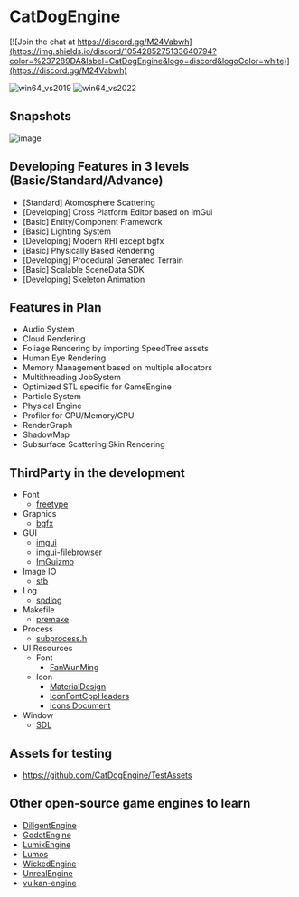 # CatDogEngine

[![Join the chat at https://discord.gg/M24Vabwh](https://img.shields.io/discord/1054285275133640794?color=%237289DA&label=CatDogEngine&logo=discord&logoColor=white)](https://discord.gg/M24Vabwh)

![win64_vs2019](https://github.com/CatDogEngine/CatDogEngine/actions/workflows/win64_vs2019.yml/badge.svg?branch=main)
![win64_vs2022](https://github.com/CatDogEngine/CatDogEngine/actions/workflows/win64_vs2022.yml/badge.svg?branch=main)

## Snapshots
![image](https://user-images.githubusercontent.com/75730859/220918348-eb03325a-9b14-4523-956b-88e15cec052c.png)

## Developing Features in 3 levels (Basic/Standard/Advance)
* [Standard] Atomosphere Scattering
* [Developing] Cross Platform Editor based on ImGui
* [Basic] Entity/Component Framework
* [Basic] Lighting System
* [Developing] Modern RHI except bgfx
* [Basic] Physically Based Rendering
* [Developing] Procedural Generated Terrain
* [Basic] Scalable SceneData SDK
* [Developing] Skeleton Animation

## Features in Plan
* Audio System
* Cloud Rendering
* Foliage Rendering by importing SpeedTree assets
* Human Eye Rendering
* Memory Management based on multiple allocators
* Multithreading JobSystem
* Optimized STL specific for GameEngine
* Particle System
* Physical Engine
* Profiler for CPU/Memory/GPU
* RenderGraph
* ShadowMap
* Subsurface Scattering Skin Rendering

## ThirdParty in the development
* Font
  * [freetype](https://github.com/freetype/freetype)
* Graphics
  * [bgfx](https://github.com/bkaradzic/bgfx)
* GUI
  * [imgui](https://github.com/ocornut/imgui)
  * [imgui-filebrowser](https://github.com/AirGuanZ/imgui-filebrowser)
  * [ImGuizmo](https://github.com/CedricGuillemet/ImGuizmo)
* Image IO
  * [stb](https://github.com/nothings/stb)  
* Log
  * [spdlog](https://github.com/gabime/spdlog)
* Makefile
  * [premake](https://github.com/premake/premake-core)
* Process
  * [subprocess.h](https://github.com/sheredom/subprocess.h)
* UI Resources
  * Font
    * [FanWunMing](https://github.com/ayaka14732/FanWunMing)
  * Icon
    * [MaterialDesign](https://github.com/Templarian/MaterialDesign)
    * [IconFontCppHeaders](https://github.com/juliettef/IconFontCppHeaders)
    * [Icons Document](https://pictogrammers.com/library/mdi/)  
* Window
  * [SDL](https://github.com/libsdl-org/SDL)

## Assets for testing
* https://github.com/CatDogEngine/TestAssets

## Other open-source game engines to learn
* [DiligentEngine](https://github.com/DiligentGraphics/DiligentEngine)
* [GodotEngine](https://github.com/godotengine/godot)
* [LumixEngine](https://github.com/nem0/LumixEngine)
* [Lumos](https://github.com/jmorton06/Lumos)
* [WickedEngine](https://github.com/turanszkij/WickedEngine)
* [UnrealEngine](https://github.com/EpicGames/UnrealEngine)
* [vulkan-engine](https://github.com/Division/vulkan-engine)
